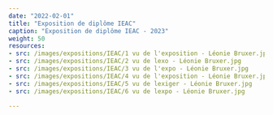 ```yaml
---
date: "2022-02-01"
title: "Exposition de diplôme IEAC"
caption: "Exposition de diplôme IEAC - 2023"
weight: 50
resources:
- src: /images/expositions/IEAC/1 vu de l'exposition - Léonie Bruxer.jpg
- src: /images/expositions/IEAC/2 vu de lexo - Léonie Bruxer.jpg
- src: /images/expositions/IEAC/3 vu de l'expo - Léonie Bruxer.jpg
- src: /images/expositions/IEAC/4 vu de l'exposition - Léonie Bruxer.jpg
- src: /images/expositions/IEAC/5 vu de lexiger - Léonie Bruxer.jpg
- src: /images/expositions/IEAC/6 vu de lexpo - Léonie Bruxer.jpg

---
```

